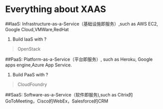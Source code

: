
# Everything about XAAS

##IaaS: Infrastructure-as-a-Service（基础设施即服务）,such as AWS EC2, Google Cloud,VMWare,RedHat

1. Build IaaS with ?   
> OpenStack

##PaaS: Platform-as-a-Service（平台即服务）, such as Heroku, Google apps engine,Azure App Service. 

1. Build PaaS with ?   
> CloudFoundry


##SaaS: Software-as-a-Service（软件即服务),such as Citrix的GoToMeeting，Cisco的WebEx，Salesforce的CRM